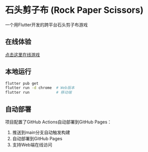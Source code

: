 # 石头剪子布 (Rock Paper Scissors)

一个用Flutter开发的跨平台石头剪子布游戏

## 在线体验

[点击这里在线游戏](https://acsweets.github.io/RPS/)

## 本地运行

```bash
flutter pub get
flutter run -d chrome  # Web版本
flutter run            # 移动端
```

## 自动部署

项目配置了GitHub Actions自动部署到GitHub Pages：
1. 推送到main分支自动触发构建
2. 自动部署到GitHub Pages
3. 支持Web端在线访问
